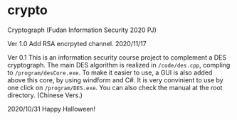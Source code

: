 # crypto
Cryptograph (Fudan Information Security 2020 PJ)

Ver 1.0
Add RSA encrpyted channel.
2020/11/17

Ver 0.1
This is an information security course project to complement a DES cryptograph.
The main DES algorithm is realized in `/code/des.cpp`, compling to `/program/desCore.exe`.
To make it easier to use, a GUI is also added above this core, by using windform and C#.
It is very convinient to use by one click on `/program/DES.exe`.
You can also check the manual at the root directory. (Chinese Vers.)

2020/10/31
Happy Halloween!